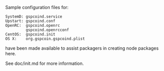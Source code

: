 Sample configuration files for:
```
SystemD: gspcoind.service
Upstart: gspcoind.conf
OpenRC:  gspcoind.openrc
         gspcoind.openrcconf
CentOS:  gspcoind.init
OS X:    org.gspcoin.gspcoind.plist
```
have been made available to assist packagers in creating node packages here.

See doc/init.md for more information.
